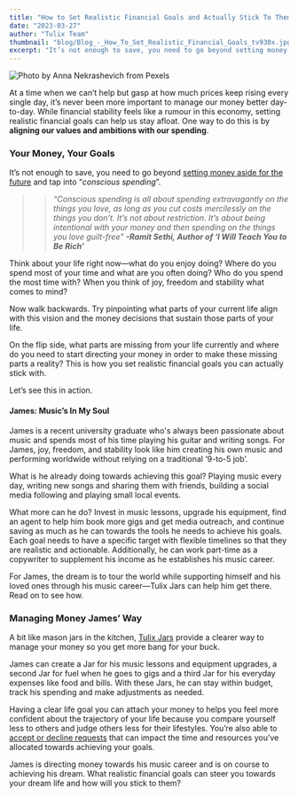 ```yaml
---
title: "How to Set Realistic Financial Goals and Actually Stick To Them"
date: "2023-03-27"
author: "Tulix Team"
thumbnail: "blog/Blog_-_How_To_Set_Realistic_Financial_Goals_tv930x.jpg"
excerpt: "It’s not enough to save, you need to go beyond setting money aside for the future and tap into “conscious spending”."
---
```


![Photo by Anna Nekrashevich from Pexels](https://res.cloudinary.com/tulix/image/upload/w_717,c_fill/v1679988114/blog/Blog_-_How_To_Set_Realistic_Financial_Goals_tv930x.jpg "Photo of a man at a desk analysing documents & trying to make a decision")

At a time when we can’t help but gasp at how much prices keep rising every single day, it’s never been more important to manage our money better day-to-day. While financial stability feels like a rumour in this economy, setting realistic financial goals can help us stay afloat. One way to do this is by **aligning our values and ambitions with our spending**.

### Your Money, Your Goals

It’s not enough to save, you need to go beyond [setting money aside for the future](https://www.tulix.app/blog/Budgeting-Amidst-Inflation "Link to Tulix Blog post on Budgeting") and tap into “_conscious spending_”.

> > _“Conscious spending is all about spending extravagantly on the things you love, as long as you cut costs mercilessly on the things you don’t. It’s not about restriction. It’s about being intentional with your money and then spending on the things you love guilt-free” **-Ramit Sethi, Author of ‘I Will Teach You to Be Rich’**_

Think about your life right now—what do you enjoy doing? Where do you spend most of your time and what are you often doing? Who do you spend the most time with? When you think of joy, freedom and stability what comes to mind?

Now walk backwards. Try pinpointing what parts of your current life align with this vision and the money decisions that sustain those parts of your life.

On the flip side, what parts are missing from your life currently and where do you need to start directing your money in order to make these missing parts a reality? This is how you set realistic financial goals you can actually stick with.

Let’s see this in action.

#### James: Music’s In My Soul

James is a recent university graduate who's always been passionate about music and spends most of his time playing his guitar and writing songs. For James, joy, freedom, and stability look like him creating his own music and performing worldwide without relying on a traditional ‘9-to-5 job’.

What is he already doing towards achieving this goal? Playing music every day, writing new songs and sharing them with friends, building a social media following and playing small local events.

What more can he do? Invest in music lessons, upgrade his equipment, find an agent to help him book more gigs and get media outreach, and continue saving as much as he can towards the tools he needs to achieve his goals. Each goal needs to have a specific target with flexible timelines so that they are realistic and actionable. Additionally, he can work part-time as a copywriter to supplement his income as he establishes his music career.

For James, the dream is to tour the world while supporting himself and his loved ones through his music career—Tulix Jars can help him get there. Read on to see how.

### Managing Money James’ Way

A bit like mason jars in the kitchen, [Tulix Jars](https://www.tulix.app/jars "Link to learn about Tulix Jars") provide a clearer way to manage your money so you get more bang for your buck.

James can create a Jar for his music lessons and equipment upgrades, a second Jar for fuel when he goes to gigs and a third Jar for his everyday expenses like food and bills. With these Jars, he can stay within budget, track his spending and make adjustments as needed.

Having a clear life goal you can attach your money to helps you feel more confident about the trajectory of your life because you compare yourself less to others and judge others less for their lifestyles. You’re also able to [accept or decline requests](https://www.tulix.app/blog/To%20Lend%20or%20Not%20to%20Lend "Link to Tulix Blog post on Navigating Money Requests") that can impact the time and resources you’ve allocated towards achieving your goals.

James is directing money towards his music career and is on course to achieving his dream. What realistic financial goals can steer you towards your dream life and how will you stick to them?
